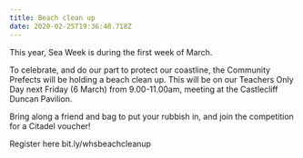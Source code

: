 ```yaml
---
title: Beach clean up
date: 2020-02-25T19:36:48.718Z
---
```

This year, Sea Week is during the first week of March.  

To celebrate, and do our part to protect our coastline, the Community Prefects will be holding a beach clean up. This will be on our Teachers Only Day next Friday (6 March) from 9.00-11.00am, meeting at the Castlecliff Duncan Pavilion.  

Bring along a friend and bag to put your rubbish in, and join the competition for a Citadel voucher! 

Register here bit.ly/whsbeachcleanup
